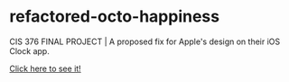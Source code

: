 # refactored-octo-happiness
CIS 376 FINAL PROJECT | A proposed fix for Apple's design on their iOS Clock app.

[Click here to see it!](https://cmcdonald6.github.io/refactored-octo-happiness/)
